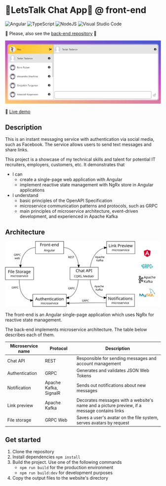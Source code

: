 # 💬LetsTalk Chat App💬 @ front-end
![Angular](https://img.shields.io/badge/angular-%23DD0031.svg?style=for-the-badge&logo=angular&logoColor=white)
![TypeScript](https://img.shields.io/badge/typescript-%23007ACC.svg?style=for-the-badge&logo=typescript&logoColor=white)
![NodeJS](https://img.shields.io/badge/node.js-6DA55F?style=for-the-badge&logo=node.js&logoColor=white)
![Visual Studio Code](https://img.shields.io/badge/Visual%20Studio%20Code-0078d7.svg?style=for-the-badge&logo=visual-studio-code&logoColor=white)

🔔 Please, also see the [back-end repository](https://github.com/evgenii-petukhov/LetsTalk.Server) 🙏

![scheme](demo.gif)

🔴 [Live demo](https://chat.epetukhov.cyou/)
## Description
This is an instant messaging service with authentication via social media, such as Facebook. The service allows users to send text messages and share links. 

This project is a showcase of my technical skills and talent for potential IT recruiters, employers, customers, etc. It demonstrates that
* I can
  * create a single-page web application with Angular
  * implement reactive state management with NgRx store in Angular applications
* I understand
  * basic principles of the OpenAPI Specification
  * microservice communication patterns and protocols, such as GRPC
  * main principles of microservice architecture, event-driven development, and experienced in Apache Kafka
## Architecture
![scheme](scheme-compressed.svg)

The front-end is an Angular single-page application which uses NgRx for reactive state management.

The back-end implements microservice architecture. The table below describes each of them.

| Microservice name | Protocol | Description |
| ----------- | ----------- | ----------- |
| Chat API | REST | Responsible for sending messages and account management |
| Authentication | GRPC | Generates and validates JSON Web Tokens |
| Notification | Apache Kafka, SignalR | Sends out notifications about new messages |
| Link preview | Apache Kafka | Decorates messages with a website's name and a picture preview, if a message contains links |
| File storage | GRPC Web | Saves a user's avatar on the file system, serves avatars by request |
## Get started
1. Clone the repository
2. Install dependencies `npm install`
3. Build the project. Use one of the following commands
   - `npm run build` for the production environment
   - `npm run build:dev` for development purposes
4. Copy the output files to the website's directory